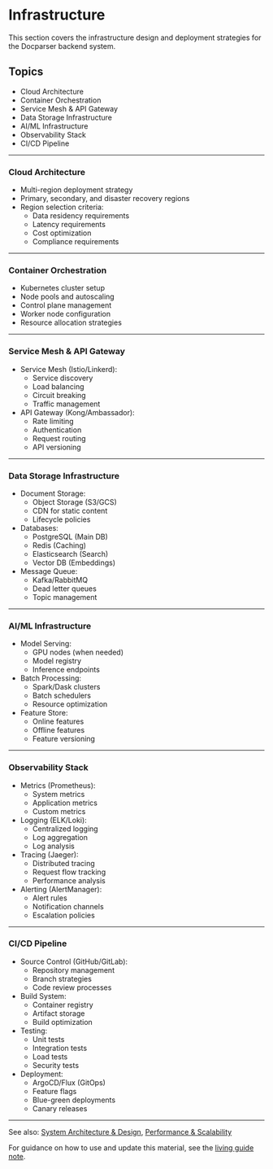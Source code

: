 # Infrastructure

This section covers the infrastructure design and deployment strategies for the Docparser backend system.

## Topics
- Cloud Architecture
- Container Orchestration
- Service Mesh & API Gateway
- Data Storage Infrastructure
- AI/ML Infrastructure
- Observability Stack
- CI/CD Pipeline

---

### Cloud Architecture
- Multi-region deployment strategy
- Primary, secondary, and disaster recovery regions
- Region selection criteria:
  * Data residency requirements
  * Latency requirements
  * Cost optimization
  * Compliance requirements

---

### Container Orchestration
- Kubernetes cluster setup
- Node pools and autoscaling
- Control plane management
- Worker node configuration
- Resource allocation strategies

---

### Service Mesh & API Gateway
- Service Mesh (Istio/Linkerd):
  * Service discovery
  * Load balancing
  * Circuit breaking
  * Traffic management
- API Gateway (Kong/Ambassador):
  * Rate limiting
  * Authentication
  * Request routing
  * API versioning

---

### Data Storage Infrastructure
- Document Storage:
  * Object Storage (S3/GCS)
  * CDN for static content
  * Lifecycle policies
- Databases:
  * PostgreSQL (Main DB)
  * Redis (Caching)
  * Elasticsearch (Search)
  * Vector DB (Embeddings)
- Message Queue:
  * Kafka/RabbitMQ
  * Dead letter queues
  * Topic management

---

### AI/ML Infrastructure
- Model Serving:
  * GPU nodes (when needed)
  * Model registry
  * Inference endpoints
- Batch Processing:
  * Spark/Dask clusters
  * Batch schedulers
  * Resource optimization
- Feature Store:
  * Online features
  * Offline features
  * Feature versioning

---

### Observability Stack
- Metrics (Prometheus):
  * System metrics
  * Application metrics
  * Custom metrics
- Logging (ELK/Loki):
  * Centralized logging
  * Log aggregation
  * Log analysis
- Tracing (Jaeger):
  * Distributed tracing
  * Request flow tracking
  * Performance analysis
- Alerting (AlertManager):
  * Alert rules
  * Notification channels
  * Escalation policies

---

### CI/CD Pipeline
- Source Control (GitHub/GitLab):
  * Repository management
  * Branch strategies
  * Code review processes
- Build System:
  * Container registry
  * Artifact storage
  * Build optimization
- Testing:
  * Unit tests
  * Integration tests
  * Load tests
  * Security tests
- Deployment:
  * ArgoCD/Flux (GitOps)
  * Feature flags
  * Blue-green deployments
  * Canary releases

---

See also: [System Architecture & Design](system_architecture.md), [Performance & Scalability](performance_scalability.md)

For guidance on how to use and update this material, see the [living guide note](README.md#living-guide-note). 